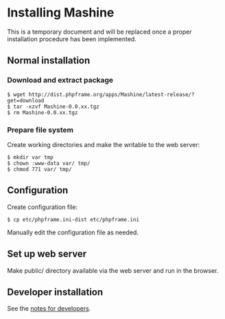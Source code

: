 Installing Mashine
===

This is a temporary document and will be replaced once a proper installation
procedure has been implemented.



## Normal installation

### Download and extract package

    $ wget http://dist.phpframe.org/apps/Mashine/latest-release/?get=download
    $ tar -xzvf Mashine-0.0.xx.tgz
    $ rm Mashine-0.0.xx.tgz

### Prepare file system

Create working directories and make the writable to the web server:

    $ mkdir var tmp
    $ chown :www-data var/ tmp/
    $ chmod 771 var/ tmp/

## Configuration

Create configuration file:

    $ cp etc/phpframe.ini-dist etc/phpframe.ini

Manually edit the configuration file as needed.

## Set up web server

Make public/ directory available via the web server and run in the browser.


## Developer installation

See the [notes for developers](http://github.com/E-NOISE/Mashine/blob/master/docs/11.Notes_for_developers.md).
